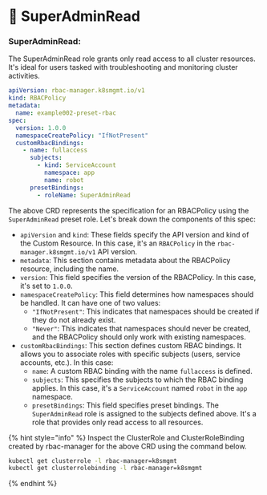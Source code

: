 # 🔎 SuperAdminRead

### **SuperAdminRead:**

The SuperAdminRead role grants only read access to all cluster resources. It's ideal for users tasked with troubleshooting and monitoring cluster activities.

```yaml
apiVersion: rbac-manager.k8smgmt.io/v1
kind: RBACPolicy
metadata:
  name: example002-preset-rbac
spec:
  version: 1.0.0
  namespaceCreatePolicy: "IfNotPresent"
  customRbacBindings:
    - name: fullaccess
      subjects:
        - kind: ServiceAccount
          namespace: app
          name: robot
      presetBindings:
        - roleName: SuperAdminRead
```

The above CRD represents the specification for an RBACPolicy using the `SuperAdminRead` preset role. Let's break down the components of this spec:

* `apiVersion` and `kind`: These fields specify the API version and kind of the Custom Resource. In this case, it's an `RBACPolicy` in the `rbac-manager.k8smgmt.io/v1` API version.
* `metadata`: This section contains metadata about the RBACPolicy resource, including the name.
* `version`: This field specifies the version of the RBACPolicy. In this case, it's set to `1.0.0`.
* `namespaceCreatePolicy`: This field determines how namespaces should be handled. It can have one of two values:
  * `"IfNotPresent"`: This indicates that namespaces should be created if they do not already exist.
  * `"Never"`: This indicates that namespaces should never be created, and the RBACPolicy should only work with existing namespaces.
* `customRbacBindings`: This section defines custom RBAC bindings. It allows you to associate roles with specific subjects (users, service accounts, etc.). In this case:
  * `name`: A custom RBAC binding with the name `fullaccess` is defined.
  * `subjects`: This specifies the subjects to which the RBAC binding applies. In this case, it's a `ServiceAccount` named `robot` in the `app` namespace.
  * `presetBindings`: This field specifies preset bindings. The `SuperAdminRead` role is assigned to the subjects defined above. It's a role that provides only read access to all resources.

{% hint style="info" %}
Inspect the ClusterRole and ClusterRoleBinding created by rbac-manager for the above CRD using the command below.

```bash
kubectl get clusterrole -l rbac-manager=k8smgmt
kubectl get clusterrolebinding -l rbac-manager=k8smgmt
```
{% endhint %}

